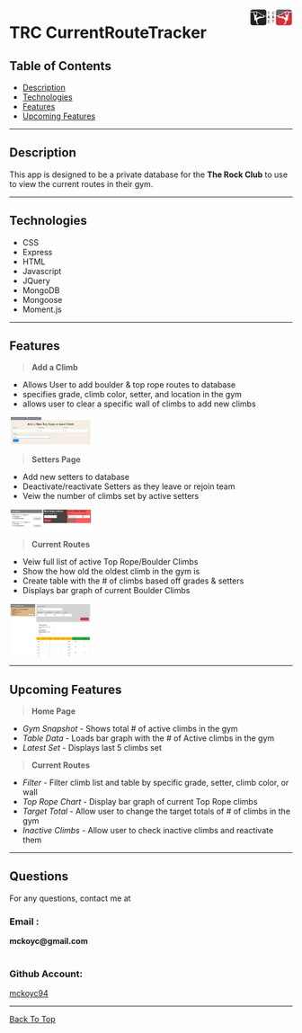 <img src="Develop/Public/Assets/App Logo.JPG" align ="right"
     title="Current Route Tracker - Logo " width="15%" height="auto">
# TRC CurrentRouteTracker

## Table of Contents
* [Description](#description)
* [Technologies](#technologies)
* [Features](#features)
* [Upcoming Features](#upcoming-features)

---

## Description
<p>This app is designed to be a private database for the <b>The Rock Club</b> to use to view the current routes in their gym. </p>

---

## Technologies
* CSS
* Express
* HTML
* Javascript
* JQuery
* MongoDB
* Mongoose
* Moment.js

---

## Features


> <b>Add a Climb</b>
  * Allows User to add boulder & top rope routes to database
  * specifies grade, climb color, setter, and location in the gym
  * allows user to clear a specific wall of climbs to add new climbs

<img src="ReadMe_Assets/Add_A_Climb.JPG" align = "center" title="Adding New Climb" width = "30%" height ="auto">

> <b>Setters Page</b>
  * Add new setters to database
  * Deactivate/reactivate Setters as they leave or rejoin team
  * Veiw the number of climbs set by active setters

<img src="ReadMe_Assets/Setters.JPG" align = "center" title="Setters Page" width = "30%" height ="auto">

> <b>Current Routes</b>
  * Veiw full list of active Top Rope/Boulder Climbs
  * Show the how old the oldest climb in the gym is
  * Create table with the # of climbs based off grades & setters
  * Displays bar graph of current Boulder Climbs

<img src="ReadMe_Assets/Current_Routes.JPG" align = "center" title="Veiwing the Climbs Database" width = "30%" height ="auto">

---

## Upcoming Features
> <b>Home Page</b>
  * *Gym Snapshot* - Shows total # of active climbs in the gym 
  * *Table Data* - Loads bar graph with the # of Active climbs in the gym
  * *Latest Set* - Displays last 5 climbs set
> <b>Current Routes</b>
  * *Filter* - Filter climb list and table by specific grade, setter, climb color, or wall
  * *Top Rope Chart* - Display bar graph of current Top Rope climbs
  * *Target Total* - Allow user to change the target totals of # of climbs in the gym
  * *Inactive Climbs* - Allow user to check inactive climbs and reactivate them

---

## Questions
  <p> For any questions, contact me at </p>
  <h3> Email : </h3>
  <strong>mckoyc@gmail.com</strong>
  <br></br>
  <h3> Github Account:</h3>
  
  [mckoyc94](https://github.com/mckoyc94)

---

[Back To Top](#trc-currentroutetracker)